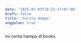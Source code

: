 ```yaml
---
date: '2025-07-03T10:23:17+07:00'
draft: false
title: 'Cerita Hampa'
unggulan: true
---
```



ini cerita hampa di books